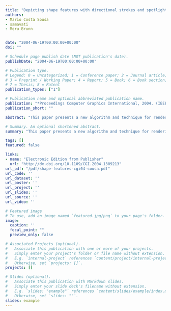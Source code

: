 ```yaml
---
title: "Depicting shape features with directional strokes and spotlighting"
authors:
- Mario Costa Sousa
- samavati
- Meru Brunn


date: "2004-06-19T00:00:00+00:00"
doi: ""

# Schedule page publish date (NOT publication's date).
publishDate: "2004-06-19T00:00:00+00:00"

# Publication type.
# Legend: 0 = Uncategorized; 1 = Conference paper; 2 = Journal article;
# 3 = Preprint / Working Paper; 4 = Report; 5 = Book; 6 = Book section;
# 7 = Thesis; 8 = Patent
publication_types: ["1"]

# Publication name and optional abbreviated publication name.
publication: "*Proceedings Computer Graphics International, 2004. (IEEE)*"
publication_short: ""

abstract: "This paper presents a new algorithm and technique for rendering triangular surfaces in pen-and-ink edge-based strokes. Our technique integrates two very important illustration strategies for depicting shape features: selection of drawing direction and the use of light. Drawing direction is given by four stroke directional fields. For lighting, we introduce the idea of \"spotlight silhouettes\" for fast illumination computation, with target tone matched by adaptive stroke length adjustment. Stroke style is achieved by path perturbation and noise-based weight control. Our technique also allows visual effects of reverse tone values and depth cueing. Examples with models from anatomy and archeology demonstrate the capabilities of our system"

# Summary. An optional shortened abstract.
summary: "This paper presents a new algorithm and technique for rendering triangular surfaces in pen-and-ink edge-based strokes. Our technique integrates two very important illustration strategies for depicting shape features: selection of drawing direction and the use of light. Drawing direction is given by four stroke directional fields. For lighting, we introduce the idea of \"spotlight silhouettes\" for fast illumination computation, with target tone matched by adaptive stroke length adjustment. Stroke ..."

tags: []
featured: false

links:
- name: "Electronic Edition from Publisher"
  url: "http://dx.doi.org/10.1109/CGI.2004.1309213"
url_pdf: "/pdf/shape-features-cgi04-sousa.pdf"
url_code: ''
url_dataset: ''
url_poster: ''
url_project: ''
url_slides: ''
url_source: ''
url_video: ''

# Featured image
# To use, add an image named `featured.jpg/png` to your page's folder. 
image:
  caption: ''
  focal_point: ""
  preview_only: false

# Associated Projects (optional).
#   Associate this publication with one or more of your projects.
#   Simply enter your project's folder or file name without extension.
#   E.g. `internal-project` references `content/project/internal-project/index.md`.
#   Otherwise, set `projects: []`.
projects: []

# Slides (optional).
#   Associate this publication with Markdown slides.
#   Simply enter your slide deck's filename without extension.
#   E.g. `slides: "example"` references `content/slides/example/index.md`.
#   Otherwise, set `slides: ""`.
slides: example
---
```

